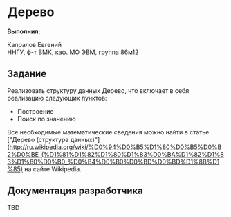 ﻿# Дерево

**Выполнил:**

Капралов Евгений  
ННГУ, ф-т ВМК, каф. МО ЭВМ, группа 86м12

## Задание

Реализовать структуру данных Дерево, что включает в себя реализацию следующих пунктов:

 * Построение
 * Поиск по значению

Все необходимые математические сведения можно найти в статье
["Дерево (структура данных)"](http://ru.wikipedia.org/wiki/%D0%94%D0%B5%D1%80%D0%B5%D0%B2%D0%BE_(%D1%81%D1%82%D1%80%D1%83%D0%BA%D1%82%D1%83%D1%80%D0%B0_%D0%B4%D0%B0%D0%BD%D0%BD%D1%8B%D1%85)
на сайте Wikipedia.

## Документация разработчика

TBD
